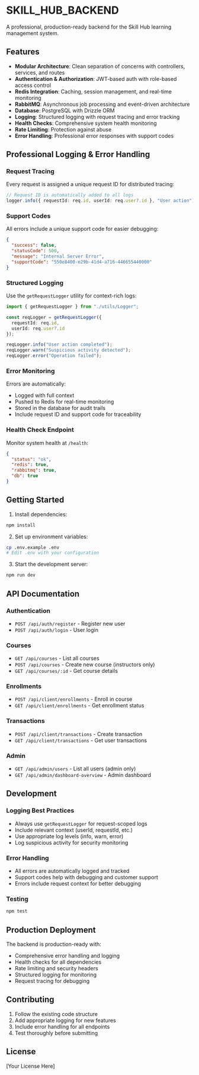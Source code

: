 # SKILL_HUB_BACKEND

A professional, production-ready backend for the Skill Hub learning management system.

## Features

- **Modular Architecture**: Clean separation of concerns with controllers, services, and routes
- **Authentication & Authorization**: JWT-based auth with role-based access control
- **Redis Integration**: Caching, session management, and real-time monitoring
- **RabbitMQ**: Asynchronous job processing and event-driven architecture
- **Database**: PostgreSQL with Drizzle ORM
- **Logging**: Structured logging with request tracing and error tracking
- **Health Checks**: Comprehensive system health monitoring
- **Rate Limiting**: Protection against abuse
- **Error Handling**: Professional error responses with support codes

## Professional Logging & Error Handling

### Request Tracing
Every request is assigned a unique request ID for distributed tracing:

```typescript
// Request ID is automatically added to all logs
logger.info({ requestId: req.id, userId: req.user?.id }, "User action");
```

### Support Codes
All errors include a unique support code for easier debugging:

```json
{
  "success": false,
  "statusCode": 500,
  "message": "Internal Server Error",
  "supportCode": "550e8400-e29b-41d4-a716-446655440000"
}
```

### Structured Logging
Use the `getRequestLogger` utility for context-rich logs:

```typescript
import { getRequestLogger } from "./utils/Logger";

const reqLogger = getRequestLogger({
  requestId: req.id,
  userId: req.user?.id
});

reqLogger.info("User action completed");
reqLogger.warn("Suspicious activity detected");
reqLogger.error("Operation failed");
```

### Error Monitoring
Errors are automatically:
- Logged with full context
- Pushed to Redis for real-time monitoring
- Stored in the database for audit trails
- Include request ID and support code for traceability

### Health Check Endpoint
Monitor system health at `/health`:

```json
{
  "status": "ok",
  "redis": true,
  "rabbitmq": true,
  "db": true
}
```

## Getting Started

1. Install dependencies:
```bash
npm install
```

2. Set up environment variables:
```bash
cp .env.example .env
# Edit .env with your configuration
```

3. Start the development server:
```bash
npm run dev
```

## API Documentation

### Authentication
- `POST /api/auth/register` - Register new user
- `POST /api/auth/login` - User login

### Courses
- `GET /api/courses` - List all courses
- `POST /api/courses` - Create new course (instructors only)
- `GET /api/courses/:id` - Get course details

### Enrollments
- `POST /api/client/enrollments` - Enroll in course
- `GET /api/client/enrollments` - Get enrollment status

### Transactions
- `POST /api/client/transactions` - Create transaction
- `GET /api/client/transactions` - Get user transactions

### Admin
- `GET /api/admin/users` - List all users (admin only)
- `GET /api/admin/dashboard-overview` - Admin dashboard

## Development

### Logging Best Practices
- Always use `getRequestLogger` for request-scoped logs
- Include relevant context (userId, requestId, etc.)
- Use appropriate log levels (info, warn, error)
- Log suspicious activity for security monitoring

### Error Handling
- All errors are automatically logged and tracked
- Support codes help with debugging and customer support
- Errors include request context for better debugging

### Testing
```bash
npm test
```

## Production Deployment

The backend is production-ready with:
- Comprehensive error handling and logging
- Health checks for all dependencies
- Rate limiting and security headers
- Structured logging for monitoring
- Request tracing for debugging

## Contributing

1. Follow the existing code structure
2. Add appropriate logging for new features
3. Include error handling for all endpoints
4. Test thoroughly before submitting

## License

[Your License Here]
